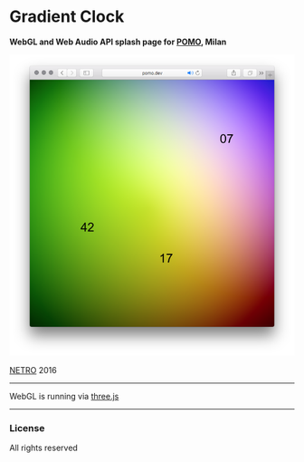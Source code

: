 # Gradient Clock

**WebGL and Web Audio API splash page for [POMO], Milan**

![MacDown logo](screenshot.png)

[NETRO] 2016

----

WebGL is running via [three.js]

----

### License
All rights reserved

[NETRO]: <https://www.netro.cc/>
[POMO]: <http://thepomo.com/>
[three.js]: <http://threejs.org/>